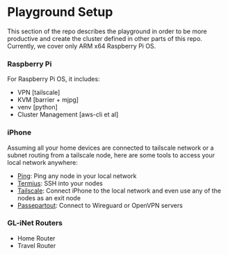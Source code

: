 # Playground Setup
This section of the repo describes the playground in order to be more productive and create the cluster defined in other parts of this repo. Currently, we cover only ARM x64 Raspberry Pi OS.


### Raspberry Pi
For Raspberry Pi OS, it includes:
- VPN [tailscale]
- KVM [barrier + mjpg]
- venv [python]
- Cluster Management [aws-cli et al]


### iPhone
Assuming all your home devices are connected to tailscale network or a subnet routing from a tailscale node, here are some tools to access your local network anywhere:
- [Ping](https://apps.apple.com/us/app/ping-network-utility/id576773404?platform=iphone): Ping any node in your local network
- [Termius](https://apps.apple.com/us/app/termius-terminal-ssh-client/id549039908): SSH into your nodes
- [Tailscale](https://apps.apple.com/us/app/tailscale/id1470499037): Connect iPhone to the local network and even use any of the nodes as an exit node
- [Passepartout](https://apps.apple.com/us/app/passepartout-vpn-client/id1433648537?platform=iphone): Connect to Wireguard or OpenVPN servers


### GL-iNet Routers
- Home Router
- Travel Router
